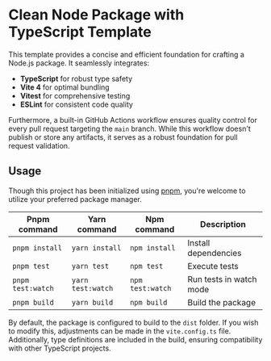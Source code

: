 # Clean Node Package with TypeScript Template

This template provides a concise and efficient foundation for crafting a Node.js package. It seamlessly integrates:
- **TypeScript** for robust type safety
- **Vite 4** for optimal bundling
- **Vitest** for comprehensive testing
- **ESLint** for consistent code quality

Furthermore, a built-in GitHub Actions workflow ensures quality control for every pull request targeting the `main` branch. While this workflow doesn't publish or store any artifacts, it serves as a robust foundation for pull request validation.

## Usage

Though this project has been initialized using [pnpm](https://pnpm.io/), you're welcome to utilize your preferred package manager.

| Pnpm command      | Yarn command      | Npm command       | Description               |
| ----------------- | ----------------- | ----------------- | ------------------------- |
| `pnpm install`    | `yarn install`    | `npm install`     | Install dependencies      |
| `pnpm test`       | `yarn test`       | `npm test`        | Execute tests             |
| `pnpm test:watch` | `yarn test:watch` | `npm test:watch`  | Run tests in watch mode   |
| `pnpm build`      | `yarn build`      | `npm build`       | Build the package         |

By default, the package is configured to build to the `dist` folder. If you wish to modify this, adjustments can be made in the `vite.config.ts` file. Additionally, type definitions are included in the build, ensuring compatibility with other TypeScript projects.
